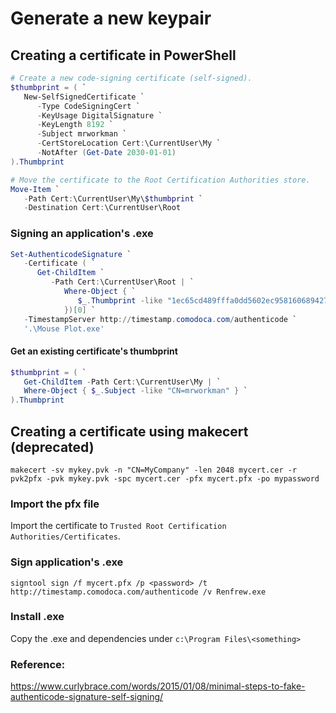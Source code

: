 ﻿# Generate a new keypair

## Creating a certificate in PowerShell 

```ps1
# Create a new code-signing certificate (self-signed).
$thumbprint = ( `
   New-SelfSignedCertificate `
      -Type CodeSigningCert `
      -KeyUsage DigitalSignature `
      -KeyLength 8192 `
      -Subject mrworkman `
      -CertStoreLocation Cert:\CurrentUser\My `
      -NotAfter (Get-Date 2030-01-01)
).Thumbprint

# Move the certificate to the Root Certification Authorities store.
Move-Item `
   -Path Cert:\CurrentUser\My\$thumbprint `
   -Destination Cert:\CurrentUser\Root
```

### Signing an application's .exe

```ps1
Set-AuthenticodeSignature `
   -Certificate ( `
      Get-ChildItem `
         -Path Cert:\CurrentUser\Root | `
            Where-Object { `
               $_.Thumbprint -like "1ec65cd489fffa0dd5602ec95816068942750645" `
            })[0] `
   -TimestampServer http://timestamp.comodoca.com/authenticode `
   '.\Mouse Plot.exe'
```

#### Get an existing certificate's thumbprint

```ps1
$thumbprint = ( `
   Get-ChildItem -Path Cert:\CurrentUser\My | `
   Where-Object { $_.Subject -like "CN=mrworkman" } `
).Thumbprint
```

## Creating a certificate using makecert (deprecated)

```
makecert -sv mykey.pvk -n "CN=MyCompany" -len 2048 mycert.cer -r
pvk2pfx -pvk mykey.pvk -spc mycert.cer -pfx mycert.pfx -po mypassword
```

### Import the pfx file
Import the certificate to `Trusted Root Certification Authorities/Certificates`.

### Sign application's .exe
```
signtool sign /f mycert.pfx /p <password> /t http://timestamp.comodoca.com/authenticode /v Renfrew.exe
```

### Install .exe
Copy the .exe and dependencies under `c:\Program Files\<something>`

### Reference:
https://www.curlybrace.com/words/2015/01/08/minimal-steps-to-fake-authenticode-signature-self-signing/
